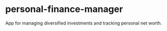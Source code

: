 # personal-finance-manager
App for managing diversified investments and tracking personal net worth.
